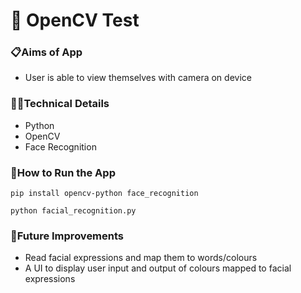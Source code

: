 # 👋 OpenCV Test

### 📋Aims of App

- User is able to view themselves with camera on device

### 👩‍💻Technical Details

- Python
- OpenCV
- Face Recognition

### 🔧How to Run the App

`pip install opencv-python face_recognition`

`python facial_recognition.py`

### 💭Future Improvements

- Read facial expressions and map them to words/colours
- A UI to display user input and output of colours mapped to facial expressions 

